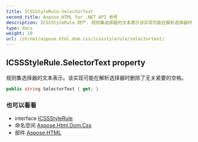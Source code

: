 ```yaml
---
title: ICSSStyleRule.SelectorText
second_title: Aspose.HTML for .NET API 参考
description: ICSSStyleRule 财产. 规则集选择器的文本表示该实现可能在解析选择器时删除了无关紧要的空格
type: docs
weight: 10
url: /zh/net/aspose.html.dom.css/icssstylerule/selectortext/
---
```

## ICSSStyleRule.SelectorText property

规则集选择器的文本表示。该实现可能在解析选择器时删除了无关紧要的空格。

```csharp
public string SelectorText { get; }
```

### 也可以看看

* interface [ICSSStyleRule](../)
* 命名空间 [Aspose.Html.Dom.Css](../../icssstylerule/)
* 部件 [Aspose.HTML](../../../)


